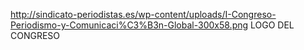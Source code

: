 http://sindicato-periodistas.es/wp-content/uploads/I-Congreso-Periodismo-y-Comunicaci%C3%B3n-Global-300x58.png
LOGO DEL CONGRESO
